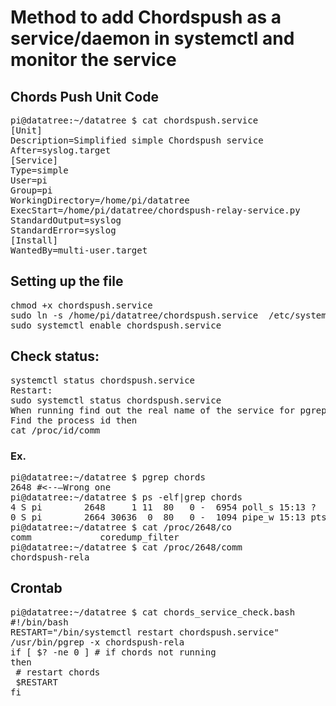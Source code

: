 # Method to add Chordspush as a service/daemon in systemctl and monitor the service
## Chords Push Unit Code 
<pre>
pi@datatree:~/datatree $ cat chordspush.service
[Unit]
Description=Simplified simple Chordspush service
After=syslog.target
[Service]
Type=simple
User=pi
Group=pi
WorkingDirectory=/home/pi/datatree
ExecStart=/home/pi/datatree/chordspush-relay-service.py
StandardOutput=syslog
StandardError=syslog
[Install]
WantedBy=multi-user.target
</pre>

## Setting up the file
<pre>
chmod +x chordspush.service
sudo ln -s /home/pi/datatree/chordspush.service  /etc/systemd/system/
sudo systemctl enable chordspush.service
</pre>

## Check status:
<pre>
systemctl status chordspush.service
Restart:
sudo systemctl status chordspush.service
When running find out the real name of the service for pgrep (other wise will always find a process for the the actual grep)
Find the process id then
cat /proc/id/comm
</pre>

### Ex.

<pre>
pi@datatree:~/datatree $ pgrep chords
2648 #<--—Wrong one
pi@datatree:~/datatree $ ps -elf|grep chords
4 S pi        2648     1 11  80   0 -  6954 poll_s 15:13 ?        00:00:02 /usr/bin/python3 -u /home/pi/datatree/chordspush-relay-service.py
0 S pi        2664 30636  0  80   0 -  1094 pipe_w 15:13 pts/0    00:00:00 grep --color=auto chords
pi@datatree:~/datatree $ cat /proc/2648/co
comm             coredump_filter
pi@datatree:~/datatree $ cat /proc/2648/comm
chordspush-rela
</pre>


## Crontab
<pre>
pi@datatree:~/datatree $ cat chords_service_check.bash
#!/bin/bash
RESTART="/bin/systemctl restart chordspush.service"
/usr/bin/pgrep -x chordspush-rela
if [ $? -ne 0 ] # if chords not running
then
 # restart chords
 $RESTART
fi
</pre>
